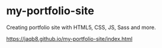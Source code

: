 # my-portfolio-site

Creating portfolio site with HTML5, CSS, JS, Sass and more.

https://jaqb8.github.io/my-portfolio-site/index.html
